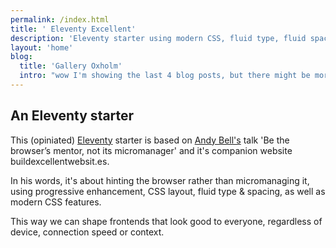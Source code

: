 ```yaml
---
permalink: /index.html
title: ' Eleventy Excellent'
description: 'Eleventy starter using modern CSS, fluid type, fluid spacing, flexible layout and progressive enhancement.'
layout: 'home'
blog:
  title: 'Gallery Oxholm'
  intro: "wow I'm showing the last 4 blog posts, but there might be more!"
---
```


## An Eleventy starter

This (opiniated) [Eleventy](https://www.11ty.dev/) starter is based on [Andy Bell's](https://mastodon.social/@andy@bell.bz) talk 'Be the browser’s mentor, not its micromanager' and it's companion website buildexcellentwebsit.es.

In his words, it's about hinting the browser rather than micromanaging it, using progressive enhancement, CSS layout, fluid type & spacing, as well as modern CSS features.

This way we can shape frontends that look good to everyone, regardless of device, connection speed or context.
